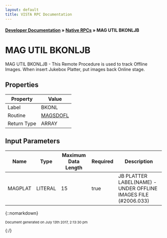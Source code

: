 ```yaml
---
layout: default
title: VISTA RPC Documentation
---
```


#### [Developer Documentation](../index) &#187; [Native RPCs](TableOfContents) &#187; MAG UTIL BKONLJB<br/>
# MAG UTIL BKONLJB

MAG UTIL BKONLJB - This Remote Procedure is used to track Offline Images. When insert Jukebox Platter, put images back Online stage.

## Properties

Property | Value
--- | ---
Label | BKONL
Routine | [MAGSDOFL](http://code.osehra.org/dox/Routine_MAGSDOFL_source.html)
Return Type | ARRAY


## Input Parameters

Name | Type | Maximum Data Length | Required | Description
--- | --- | --- | --- | ---
MAGPLAT | LITERAL | 15 | true | JB PLATTER LABEL(NAME) - UNDER OFFLINE IMAGES FILE (#2006.033)



{::nomarkdown} <br/><p style="font-size: 11px">Document generated on July 13th 2017, 2:13:30 pm</p>{:/}